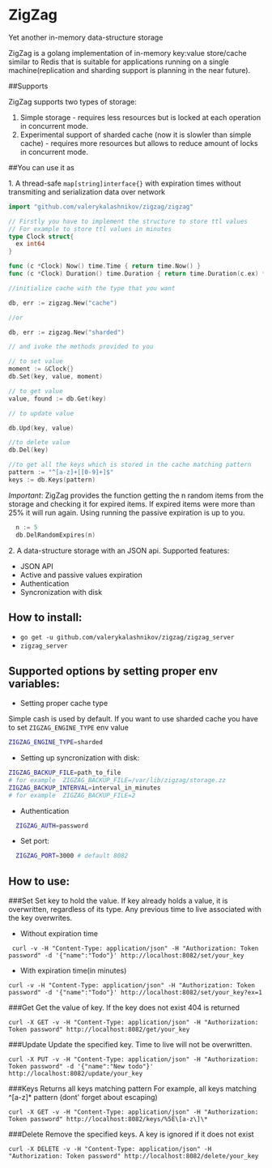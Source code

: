 # ZigZag
Yet another in-memory data-structure storage

ZigZag is a golang implementation of in-memory key:value store/cache similar to Redis that is suitable for applications running on a single machine(replication and sharding support is planning in the near future).

##Supports

ZigZag supports two types of storage:

1. Simple storage - requires less resources but is locked at each operation in concurrent mode.
2. Experimental support of sharded cache (now it is slowler than simple cache) - requires more resources but allows to reduce amount of locks in concurrent mode.

##You can use it as

1\. A thread-safe ```map[string]interface{}``` with expiration times without transmiting and serialization data over network
~~~go
import "github.com/valerykalashnikov/zigzag/zigzag"

// Firstly you have to implement the structure to store ttl values
// For example to store ttl values in minutes
type Clock struct{
  ex int64
}

func (c *Clock) Now() time.Time { return time.Now() }
func (c *Clock) Duration() time.Duration { return time.Duration(c.ex) * time.Minute }

//initialize cache with the type that you want

db, err := zigzag.New("cache")

//or

db, err := zigzag.New("sharded")

// and ivoke the methods provided to you

// to set value
moment := &Clock{}
db.Set(key, value, moment)

// to get value
value, found := db.Get(key)

// to update value

db.Upd(key, value)

//to delete value
db.Del(key)

//to get all the keys which is stored in the cache matching pattern
pattern := "^[a-z]+[[0-9]+]$"
keys := db.Keys(pattern)
~~~

*Important*: ZigZag provides the function getting the n random items from the storage and checking it for expired items.
If expired items were more than 25% it will run again.
Using running the passive expiration is up to you.
~~~go
  n := 5
  db.DelRandomExpires(n)
~~~

2\. A data-structure storage with an JSON api.
  Supported features:
  * JSON API
  * Active and passive values expiration
  * Authentication
  * Syncronization with disk

## How to install:
* ```go get -u github.com/valerykalashnikov/zigzag/zigzag_server```
* ```zigzag_server```


## Supported options by setting proper env variables:

* Setting proper cache type

Simple cash is used by default. If you want to use sharded cache you have to set ```ZIGZAG_ENGINE_TYPE``` env value
~~~bash
ZIGZAG_ENGINE_TYPE=sharded
~~~

* Setting up syncronization with disk:
~~~bash
ZIGZAG_BACKUP_FILE=path_to_file
# for example  ZIGZAG_BACKUP_FILE=/var/lib/zigzag/storage.zz
ZIGZAG_BACKUP_INTERVAL=interval_in_minutes
# for example  ZIGZAG_BACKUP_FILE=2
~~~

* Authentication
~~~bash
  ZIGZAG_AUTH=password
~~~
* Set port:
~~~bash
  ZIGZAG_PORT=3000 # default 8082
~~~


## How to use:

###Set
Set key to hold the value. If key already holds a value, it is overwritten, regardless of its type. Any previous time to live associated with the key overwrites.

* Without expiration time

``` curl -v -H "Content-Type: application/json" -H "Authorization: Token password" -d '{"name":"Todo"}' http://localhost:8082/set/your_key```

* With expiration time(in minutes)

``` curl -v -H "Content-Type: application/json" -H "Authorization: Token password" -d '{"name":"Todo"}' http://localhost:8082/set/your_key?ex=1 ```

###Get
Get the value of key. If the key does not exist 404 is returned

```curl -X GET -v -H "Content-Type: application/json" -H "Authorization: Token password" http://localhost:8082/get/your_key```


###Update
Update the specified key. Time to live will not be overwritten.

```curl -X PUT -v -H "Content-Type: application/json" -H "Authorization: Token password" -d '{"name":"New todo"}' http://localhost:8082/update/your_key```

###Keys
Returns all keys matching pattern
For example, all keys matching ^[a-z]* pattern (dont' forget about escaping)

```curl -X GET -v -H "Content-Type: application/json" -H "Authorization: Token password" http://localhost:8082/keys/%5E\[a-z\]\*```

###Delete
Remove the specified keys. A key is ignored if it does not exist

```curl -X DELETE -v -H "Content-Type: application/json" -H "Authorization: Token password" http://localhost:8082/delete/your_key```





